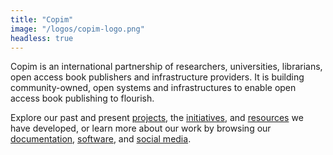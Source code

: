 ```yaml
---
title: "Copim"
image: "/logos/copim-logo.png"
headless: true
---
```


Copim is an international partnership of researchers, universities, librarians, open access book publishers and infrastructure providers. It is building community-owned, open systems and infrastructures to enable open access book publishing to flourish. 

Explore our past and present <a href="/#projects" class="highlight-Projects">projects</a>, the <a href="/#initiatives" class="highlight-Initiatives">initiatives</a>, and <a href="/#resources" class="highlight-Resources">resources</a> we have developed, or learn more about our work by browsing our <a href="/#documentation" class="highlight-Documentation">documentation</a>, <a href="/#software" class="highlight-Software">software</a>, and <a href="/#socials" class="highlight-Socials">social media</a>. 

